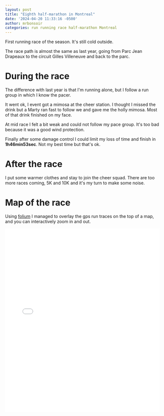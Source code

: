 ```yaml
---
layout: post
title: "Eighth half-marathon in Montreal"
date: '2024-04-20 11:33:16 -0500'
author: mrbonsoir
categories: run running race half-marathon Montreal
---
```


First running race of the season. It's still cold outside.

The race path is almost the same as last year, going from Parc Jean Drapeaux to the circuit Gilles Villeneuve and back to the parc.

# During the race

The difference with last year is that I'm running alone, but I follow a run group in which I know the pacer.

It went ok, I event got a mimosa at the cheer station. I thought I missed the drink but a Marty ran fast to follow we and gave me the holly mimosa. Most of that drink finished on my face.

At mid race I felt a bit weak and could not follow my pace group. It's too bad because it was a good wind protection.

Finally after some damage control I could limit my loss of time and finish in **1h46min53sec**. Not my best time but that's ok.

# After the race

I put some warmer clothes and stay to join the cheer squad. There are too more races coming, 5K and 10K and it's my turn to make some noise.

# Map of the race

Using [folium][folium-link] I managed to overlay the gps run traces on the top of a map, and you can interactively zoom in and out.
<iframe src='/data/mapMontreal.html' height="600px" width="100%" style="border:none;"></iframe>

[folium-link]:[https://python-visualization.github.io/folium/latest/]
[runk-link]:https://www.runkseries.com/
[harricana-link]: https://ultratrailharricana.com/